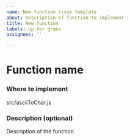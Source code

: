```yaml
---
name: New function issue template
about: Description of function to implement
title: New function
labels: up for grabs
assignees: ''

---
```


# Function name

### Where to implement
src/asciiToChar.js

### Description (optional)
Description of the function
